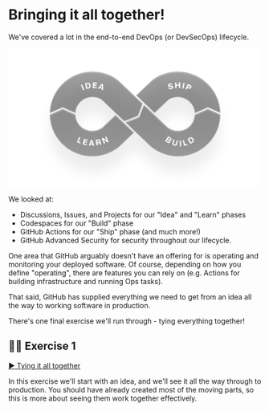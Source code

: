 # Bringing it all together!

We've covered a lot in the end-to-end DevOps (or DevSecOps) lifecycle.

![DevOps Lifecycle](../images/lifecycle.png)

We looked at:
- Discussions, Issues, and Projects for our "Idea" and "Learn" phases
- Codespaces for our "Build" phase
- GitHub Actions for our "Ship" phase (and much more!)
- GitHub Advanced Security for security throughout our lifecycle.

One area that GitHub arguably doesn't have an offering for is operating and monitoring your deployed software. Of course, depending on how you define "operating", there are features you can rely on (e.g. Actions for building infrastructure and running Ops tasks).

That said, GitHub has supplied everything we need to get from an idea all the way to working software in production.

There's one final exercise we'll run through - tying everything together!

## 👩‍💻 Exercise 1

[▶️ Tying it all together](exercise-1.md)

In this exercise we'll start with an idea, and we'll see it all the way through to production. You should have already created most of the moving parts, so this is more about seeing them work together effectively.